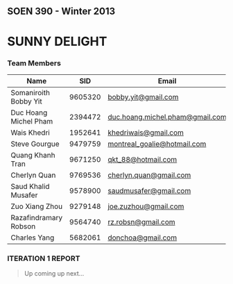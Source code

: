 ## SOEN 390 - Winter 2013
# SUNNY DELIGHT

### Team Members

|Name|SID|Email|
|----|---|-----|
|Somaniroith Bobby Yit | 9605320 | bobby.yit@gmail.com |
|Duc Hoang Michel Pham | 2394472 | duc.hoang.michel.pham@gmail.com |
|Wais Khedri           | 1952641 | khedriwais@gmail.com |
|Steve Gourgue         | 9479759 | montreal_goalie@hotmail.com |
|Quang Khanh Tran      | 9671250 | qkt_88@hotmail.com |
|Cherlyn Quan          | 9769536 | cherlyn.quan@gmail.com |
|Saud Khalid Musafer   | 9578900 | saudmusafer@gmail.com |
|Zuo Xiang Zhou        | 9279148 | joe.zuzhou@gmail.com |
|Razafindramary Robson | 9564740 | rz.robsn@gmail.com |
|Charles Yang          | 5682061 | donchoa@gmail.com |


### ITERATION 1 REPORT

> Up coming up next...
